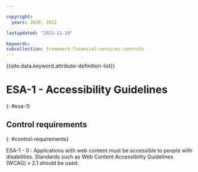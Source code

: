 ```yaml
---

copyright:
  years: 2020, 2022

lastupdated: "2022-11-10"

keywords: 
subcollection: framework-financial-services-controls
---
```


{{site.data.keyword.attribute-definition-list}}

               
# ESA-1 - Accessibility Guidelines
{: #esa-1}

## Control requirements
{: #control-requirements}

ESA-1 - 0
    : Applications with web content must be accessible to people with disabilities. Standards such as Web Content Accessibility Guidelines (WCAG) v 2.1 should be used.





